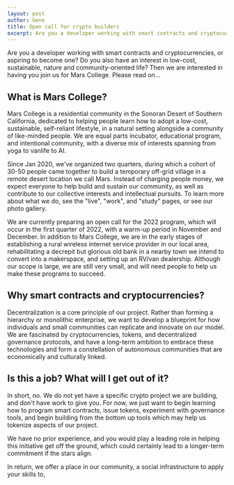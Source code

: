 ```yaml
---
layout: post
author: Gene
title: Open call for crypto builders
excerpt: Are you a developer working with smart contracts and cryptocurrencies, or aspiring to become one? Do you also have an interest in low-cost, sustainable, nature and community-oriented life? Then we are interested in having you join us for Mars College.
---
```



Are you a developer working with smart contracts and cryptocurrencies, or aspiring to become one? Do you also have an interest in low-cost, sustainable, nature and community-oriented life? Then we are interested in having you join us for Mars College. Please read on...

## What is Mars College?

Mars College is a residential community in the Sonoran Desert of Southern California, dedicated to helping people learn how to adopt a low-cost, sustainable, self-reliant lifestyle, in a natural setting alongside a community of like-minded people. We are equal parts incubator, educational program, and intentional community, with a diverse mix of interests spanning from yoga to vanlife to AI.

Since Jan 2020, we've organized two quarters, during which a cohort of 30-50 people came together to build a temporary off-grid village in a remote desert location we call Mars. Instead of charging people money, we expect everyone to help build and sustain our community, as well as contribute to our collective interests and intellectual pursuits. To learn more about what we do, see the "live", "work", and "study" pages, or see our photo gallery.

We are currently preparing an open call for the 2022 program, which will occur in the first quarter of 2022, with a warm-up period in November and December. In addition to Mars College, we are in the early stages of establishing a rural wireless internet service provider in our local area, rehabilitating a decrepit but glorious old bank in a nearby town we intend to convert into a makerspace, and setting up an RV/van dealership. Although our scope is large, we are still very small, and will need people to help us make these programs to succeed.


## Why smart contracts and cryptocurrencies?

Decentralization is a core principle of our project. Rather than forming a hierarchy or monolithic enterprise, we want to develop a blueprint for how individuals and small communities can replicate and innovate on our model. We are fascinated by cryptocurrencies, tokens, and decentralized governance protocols, and have a long-term ambition to embrace these technologies and form a constellation of autonomous communities that are economically and culturally linked.


## Is this a job? What will I get out of it?

In short, no. We do not yet have a specific crypto project we are building, and don't have work to give you. For now, we just want to begin learning how to program smart contracts, issue tokens, experiment with governance tools, and begin building from the bottom up tools which may help us tokenize aspects of our project.

We have no prior experience, and you would play a leading role in helping this initiative get off the ground, which could certainly lead to a longer-term commitment if the stars align.

In return, we offer a place in our community, a social infrastructure to apply your skills to, 


